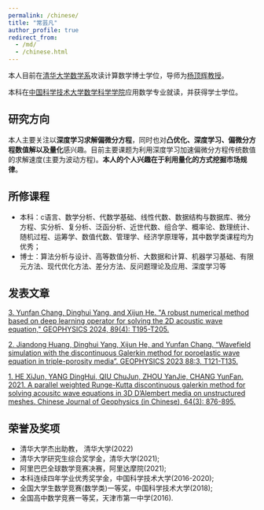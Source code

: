 ```yaml
---
permalink: /chinese/
title: "常芸凡"
author_profile: true
redirect_from: 
  - /md/
  - /chinese.html
---
```


本人目前在[清华大学](https://www.tsinghua.edu.cn/)[数学系](https://math.tsinghua.edu.cn/)攻读计算数学博士学位，导师为[杨顶辉教授](https://baike.baidu.com/item/%E6%9D%A8%E9%A1%B6%E8%BE%89/5347265?fr=aladdin)。

本科在[中国科学技术大学](https://www.ustc.edu.cn/)[数学科学学院](https://math.ustc.edu.cn/)应用数学专业就读，并获得学士学位。

## 研究方向
本人主要关注以**深度学习求解偏微分方程**，同时也对**凸优化、深度学习、偏微分方程数值解以及量化**感兴趣。目前主要课题为利用深度学习加速偏微分方程传统数值的求解速度(主要为波动方程)。**本人的个人兴趣在于利用量化的方式挖掘市场规律**。

## 所修课程
* 本科：c语言、数学分析、代数学基础、线性代数、数据结构与数据库、微分方程、实分析、复分析、泛函分析、近世代数、组合学、概率论、数理统计、随机过程、运筹学、数值代数、管理学、经济学原理等，其中数学类课程均为优秀；
* 博士：算法分析与设计、高等数值分析、大数据和计算、机器学习基础、有限元方法、现代优化方法、差分方法、反问题理论及应用、深度学习等

## 发表文章
[3. Yunfan Chang, Dinghui Yang, and Xijun He. "A robust numerical method based on deep learning operator for solving the 2D acoustic wave equation," GEOPHYSICS 2024, 89(4): T195-T205.](https://library.seg.org/doi/abs/10.1190/geo2023-0622.1)

[2. Jiandong Huang, Dinghui Yang, Xijun He, and Yunfan Chang. “Wavefield simulation with the discontinuous Galerkin method for poroelastic wave equation in triple-porosity media”. GEOPHYSICS 2023 88:3, T121-T135.](https://library.seg.org/doi/10.1190/geo2022-0497.1)

[1. HE XiJun, YANG DingHui, QIU ChuJun, ZHOU YanJie, CHANG YunFan. 2021. A parallel weighted Runge-Kutta discontinuous galerkin method for solving acousitc wave equations in 3D D’Alembert media on unstructured meshes. Chinese Journal of Geophysics (in Chinese), 64(3): 876-895.](http://manu39.magtech.com.cn/Geophy/CN/abstract/abstract15778.shtml)

## 荣誉及奖项
* 清华大学杰出助教， 清华大学(2022)
* 清华大学研究生综合奖学金，清华大学(2021);
* 阿里巴巴全球数学竞赛决赛，阿里达摩院(2021);
* 本科连续四年学业优秀奖学金，中国科学技术大学(2016-2020);
* 全国大学生数学竞赛(数学类)一等奖，中国科学技术大学(2018);
* 全国高中数学竞赛一等奖，天津市第一中学(2016).
